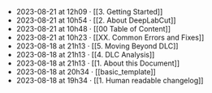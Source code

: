 - 2023-08-21 at 12h09 · [[3. Getting Started]]
- 2023-08-21 at 10h54 · [[2. About DeepLabCut]]
- 2023-08-21 at 10h48 · [[00 Table of Content]]
- 2023-08-21 at 10h23 · [[XX. Common Errors and Fixes]]
- 2023-08-18 at 21h13 · [[5. Moving Beyond DLC]]
- 2023-08-18 at 21h13 · [[4. DLC Analysis]]
- 2023-08-18 at 21h13 · [[1. About this Document]]
- 2023-08-18 at 20h34 · [[basic_template]]
- 2023-08-18 at 19h34 · [[1. Human readable changelog]]
